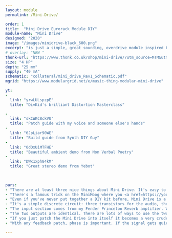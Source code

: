```yaml
---
layout: module
permalink: /Mini-Drive/

order: 1
title:  "Mini Drive Eurorack Module DIY"
module-name: "Mini Drive"
designed: "2020"
image: "/images/minidrive-black_600.png" 
excerpt: "is just a simple, great sounding, overdrive module inspired by the Minimoog" 
# overlay: "NEW "
thonk-url: "https://www.thonk.co.uk/shop/mini-drive/?utm_source=MTM&utm_campaign=Minidrive" 
size: "4 HP"
depth: "25 mm"
supply: "40 mA"
schematic: "collateral/mini_drive_Rev1_Schematic.pdf"
mgrid: "https://www.modulargrid.net/e/music-thing-modular-mini-drive"

yt:
- 
  link: "yrwLULspzpE"
  title: "DivKid's brilliant Distortion Masterclass"

- 
  link: "skCWKC8ckVU"
  title: "Patch guide with my voice and someone else's hands"
- 
  link: "6JpLiar90WE"
  title: "Build guide from Synth DIY Guy"
- 
  link: "0dOxUiMTFHE"
  title: "Beautiful ambient demo from Non Verbal Poetry"
- 
  link: "DWx1xph84kM"
  title: "Great stereo demo from Yebot"
  
  

pars:
- "There are at least three nice things about Mini Drive. It's easy to make, it sounds great and it looks cool."
- "There's a famous trick on the MiniMoog where you <a href=https://youtu.be/foCy7ejg7pA?t=343>patch the audio output back into the external audio input</a>. It adds a load of warmth and saturation and gggrrrrrrr to the sound. Mini Drive lets you do that on your modular."
- "Even if you've never put together a DIY kit before, Mini Drive is a great way to start. Most of the components are tiny surface mount parts that are pre-soldered, so you only have to attach four sockets, one potentiometer, a power header and the incandescent bulb. It's a quick but satisfying build that's ideal for beginners."
- "It's a simple discrete circuit: three transistors for the audio, three more to drive the incandescent overdrive bulb."
- "The input section comes from my Fender Princeton Reverb amplifier. With only one cable plugged in, there's a lower gain input and a higher gain input. When two cables are plugged in, they're both mixed equally."
- "The two outputs are identical. There are lots of ways to use the two ins & outs to <a href=https://youtu.be/skCWKC8ckVU?t=163>create interesting feedback patches</a>."
- "If you just patch the Mini Drive into itself it becomes a very crude oscillator, with frequency influenced by the gain settings. Try adding clocks or oscillators to the other input to see what happens."
- "With any feedback patch, phase is important. If the signal gets quieter when gain is increased, it’s probably because the signals are 180° out of phase. To correct this, reverse the phase using an inverter, or an attenuverter (like those in MakeNoise Maths). Alternatively, try routing it through another module to see what happens."

---
```


